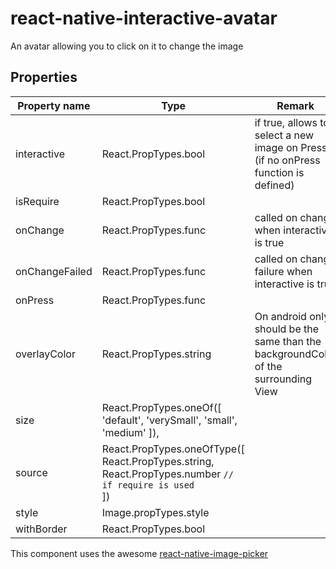 # react-native-interactive-avatar
An avatar allowing you to click on it to change the image

## Properties

Property name | Type | Remark
--- | --- | ----
interactive| React.PropTypes.bool | if true, allows to select a new image on Press (if no onPress function is defined)
isRequire| React.PropTypes.bool
onChange| React.PropTypes.func | called on change when interactive is true
onChangeFailed| React.PropTypes.func | called on change failure when interactive is true
onPress| React.PropTypes.func
overlayColor| React.PropTypes.string | On android only, should be the same than the backgroundColor of the surrounding View
size| React.PropTypes.oneOf([ 'default', 'verySmall', 'small', 'medium' ]),
source| React.PropTypes.oneOfType([ <br>React.PropTypes.string,<br> React.PropTypes.number `// if require is used` <br>])
style| Image.propTypes.style
withBorder| React.PropTypes.bool

This component uses the awesome [react-native-image-picker](https://github.com/marcshilling/react-native-image-picker)
